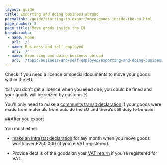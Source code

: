 ```yaml
---
layout: guide
title: Exporting and doing business abroad 
permalink: /guide/starting-to-export/move-goods-inside-the-eu.html
page_number: 2
page_title: Move goods inside the EU
breadcrumbs:
 - name: Home
   url: '/'
 - name: Business and self employed
   url: '/'
 - name: Exporting and doing business abroad
   url: '/topic/business-and-self-employed/exporting-and-doing-business-abroad.html'   
---
```


Check if you need a licence or special documents to move your goods within the EU.

%If you don't get a licence when you need one, you could be fined and your goods will be seized by customs.%

You'll only need to make a [community transit declaration](/guide/move-goods-eu/when-to-make-declaration.html) if your goods were made from materials from outside the EU and there’s still duty to be paid.

##After you export

You must either:

- [make an Intrastat declaration](/guide/report-moved-goods-intrastat/when-you-must-register.html) for any month when you move goods worth over £250,000 (if you’re VAT registered).

- Provide details of the goods on your [VAT return](/vat-returns) if you're registered for VAT.

